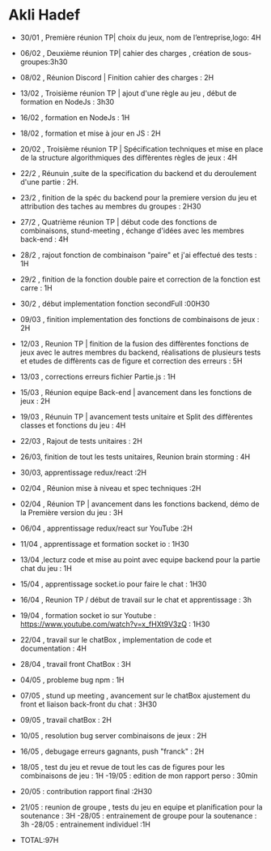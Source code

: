 # Akli Hadef

-  30/01 , Première réunion TP| choix du jeux, nom de l’entreprise,logo: 4H 
-  06/02 , Deuxième réunion TP| cahier des charges , création de sous-groupes:3h30
-  08/02 , Réunion Discord | Finition cahier des charges : 2H
-  13/02 , Troisième réunion TP | ajout d'une règle au jeu , début de formation en NodeJs : 3h30
-  16/02 , formation en NodeJs : 1H
-  18/02 , formation et mise à jour en JS : 2H
-  20/02 , Troisième réunion TP | Spécification techniques et mise en place de la structure algorithmiques des diffèrentes règles de jeux : 4H
-  22/2 , Réunuin ,suite de la specification du backend et du deroulement d'une partie : 2H.
- 23/2 , finition de la spéc du backend pour la premiere version du jeu  et attribution des taches au membres du groupes : 2H30
-  27/2 , Quatrième réunion TP | début code des fonctions de combinaisons, stund-meeting , échange d'idées avec les membres back-end : 4H
-  28/2 , rajout fonction de combinaison "paire" et j'ai effectué des tests : 1H
- 29/2 , finition de la fonction double paire et correction de la fonction est carre : 1H
-  30/2 , début implementation fonction secondFull :00H30
- 09/03 , finition implementation des fonctions de combinaisons de jeux : 2H
- 12/03 , Reunion TP | finition de la fusion des diffèrentes fonctions de jeux avec le autres membres du backend, réalisations de plusieurs tests et etudes de diffèrents cas de figure et correction des erreurs : 5H 
- 13/03 , corrections erreurs fichier Partie.js : 1H
- 15/03 , Réunion equipe Back-end | avancement dans les fonctions de jeux : 2H
- 19/03 , Réunuin TP | avancement tests unitaire et Split des diffèrentes classes et fonctions du jeu : 4H
- 22/03 , Rajout de tests unitaires : 2H
- 26/03, finition de tout les tests unitaires, Reunion brain storming : 4H
- 30/03, apprentissage redux/react :2H
- 02/04 , Réunion mise à niveau et spec techniques :2H
- 02/04 , Réunion TP | avancement dans les fonctions backend, démo de la Première version du jeu : 3H
- 06/04 , apprentissage redux/react sur YouTube :2H
- 11/04 , apprentissage et formation socket io : 1H30
- 13/04  ,lecturz code et mise au point avec equipe backend pour la partie chat du jeu : 1H
- 15/04 , apprentissage socket.io pour faire le chat : 1H30
- 16/04 , Reunion TP / début de travail sur le chat et apprentissage : 3h
- 19/04 , formation socket io sur Youtube : https://www.youtube.com/watch?v=x_fHXt9V3zQ : 1H30
- 22/04 , travail sur le chatBox , implementation de code et documentation : 4H
- 28/04 , travail front ChatBox : 3H
- 04/05 ,  probleme bug npm : 1H
- 07/05 , stund up meeting , avancement sur le chatBox ajustement du front et liaison back-front du chat : 3H30
- 09/05 , travail chatBox : 2H
- 10/05 , resolution bug server combinaisons de jeux : 2H
- 16/05 , debugage erreurs gagnants, push "franck" : 2H 
- 18/05 , test du jeu et revue de tout les cas de figures pour les combinaisons de jeu : 1H 
-19/05 : edition de mon rapport perso : 30min
- 20/05 : contribution rapport final :2H30
- 21/05 : reunion de groupe , tests du jeu en equipe et planification pour la soutenance : 3H 
-28/05 : entrainement de groupe pour la soutenance : 3h
-28/05 : entrainement individuel :1H

- TOTAL:97H
